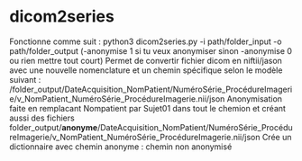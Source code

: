 # dicom2series
Fonctionne comme suit : python3 dicom2series.py -i path/folder_input -o path/folder_output (-anonymise 1 si tu veux anonymiser sinon -anonymise 0 ou rien mettre tout court)
Permet de convertir fichier dicom en niftii/jason avec une nouvelle nomenclature et un chemin spécifique selon le modèle suivant :
/folder_output/DateAcquisition_NomPatient/NuméroSérie_ProcédureImagerie/v_NomPatient_NuméroSérie_ProcédureImagerie.nii/json
Anonymisation faite en remplacant Nompatient par Sujet01 dans tout le chemion et créant aussi des fichiers folder_output/**anonyme**/DateAcquisition_NomPatient/NuméroSérie_ProcédureImagerie/v_NomPatient_NuméroSérie_ProcédureImagerie.nii/json
Crée un dictionnaire avec chemin anonyme : chemin non anonymisé 

